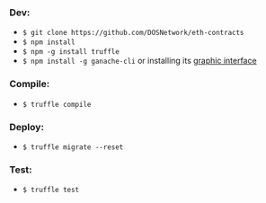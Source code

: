### Dev:
- `$ git clone https://github.com/DOSNetwork/eth-contracts`
- `$ npm install`
- `$ npm -g install truffle`
- `$ npm install -g ganache-cli` or installing its [graphic interface](https://truffleframework.com/ganache)

### Compile:
- `$ truffle compile`

### Deploy:
- `$ truffle migrate --reset`

### Test:
- `$ truffle test`
